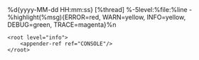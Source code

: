<?xml version="1.0" encoding="UTF-8"?>
<configuration>
    <appender name="CONSOLE" class="ch.qos.logback.core.ConsoleAppender">
        <encoder>
            <pattern>
                %d{yyyy-MM-dd HH:mm:ss} [%thread] %-5level:%file:%line - %highlight(%msg){ERROR=red, WARN=yellow, INFO=yellow, DEBUG=green, TRACE=magenta}%n
            </pattern>
        </encoder>
    </appender>

    <root level="info">
        <appender-ref ref="CONSOLE"/>
    </root>
</configuration>
